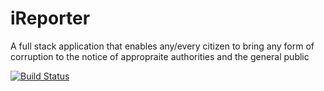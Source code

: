 # iReporter
A full stack application that enables any/every citizen to bring any form of corruption to the notice of appropraite authorities and the general public

[![Build Status](https://travis-ci.org/beejay1293/iReporter.svg?branch=delete-specific-redflag)](https://travis-ci.org/beejay1293/iReporter)
